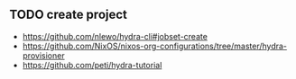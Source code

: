 ## TODO create project

* https://github.com/nlewo/hydra-cli#jobset-create
* https://github.com/NixOS/nixos-org-configurations/tree/master/hydra-provisioner
* https://github.com/peti/hydra-tutorial
